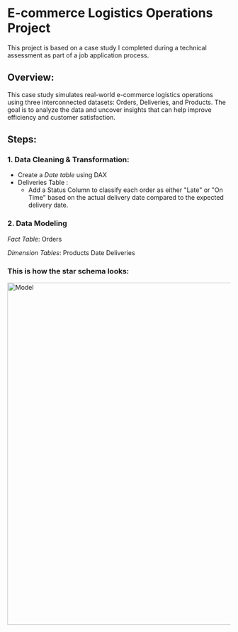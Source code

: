 # E-commerce Logistics Operations Project

This project is based on a case study I completed during a technical assessment as part of a job application process.

## Overview:
This case study simulates real-world e-commerce logistics operations using three interconnected datasets: Orders, Deliveries, and Products. The goal is to analyze the data and uncover insights that can help improve efficiency and customer satisfaction.

## Steps:
### 1. Data Cleaning & Transformation:
  * Create a *Date table* using DAX
  * Deliveries Table :
    * Add a Status Column to classify each order as either "Late" or "On Time" based on the actual delivery date compared to the expected delivery date.


### 2. Data Modeling
*Fact Table*: Orders

*Dimension Tables*: 
Products 
Date 
Deliveries 
### This is how the star schema looks:
<img width="1300" height="773" alt="Model" src="https://github.com/user-attachments/assets/7fc798dc-8664-429d-b8a3-aa998a2b4061" />

